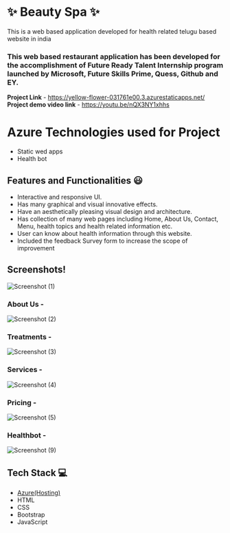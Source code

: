 # ✨ Beauty Spa ✨

This is a web based application developed for health related telugu based website in india

### This web based restaurant application has been developed for the accomplishment of Future Ready Talent Internship program launched by Microsoft, Future Skills Prime, Quess, Github and EY.


**Project Link** - https://yellow-flower-031761e00.3.azurestaticapps.net/
 **Project demo video link** - https://youtu.be/nQX3NY1xhhs


# Azure Technologies used for Project

- Static wed apps
- Health bot

## Features and Functionalities 😃

- Interactive and responsive UI.
- Has many graphical and visual innovative effects.
- Have an aesthetically pleasing visual design and architecture.
- Has collection of many web pages including Home, About Us, Contact, Menu, health topics and health related information etc.
- User can know about health information through this website.
- Included the feedback Survey form to increase the scope of improvement 

## Screenshots!

![Screenshot (1)](https://github.com/jahnavitalupuri/Project/assets/110388262/a65c49e7-3b76-4c71-882e-65c2227daa07)


### About Us -

![Screenshot (2)](https://github.com/jahnavitalupuri/Project/assets/110388262/a56f182b-60ab-488f-ae00-ab5e8fed894d)


### Treatments -

![Screenshot (3)](https://github.com/jahnavitalupuri/Project/assets/110388262/63d08252-6c64-42db-9637-404e140c20c1)

### Services -

![Screenshot (4)](https://github.com/jahnavitalupuri/Project/assets/110388262/9b71f562-0b5a-487b-ba66-c06b91a01b34)


### Pricing -


![Screenshot (5)](https://github.com/jahnavitalupuri/Project/assets/110388262/919b5b61-a353-40b0-95b9-ac93de4277ee)


### Healthbot -

![Screenshot (9)](https://github.com/jahnavitalupuri/Project/assets/110388262/be8bbde6-6902-4d45-a0be-b80446a5a337)


## Tech Stack 💻

- [Azure(Hosting)](https://azure.microsoft.com/en-in/features/azure-portal/)
- HTML
- CSS
- Bootstrap
- JavaScript
